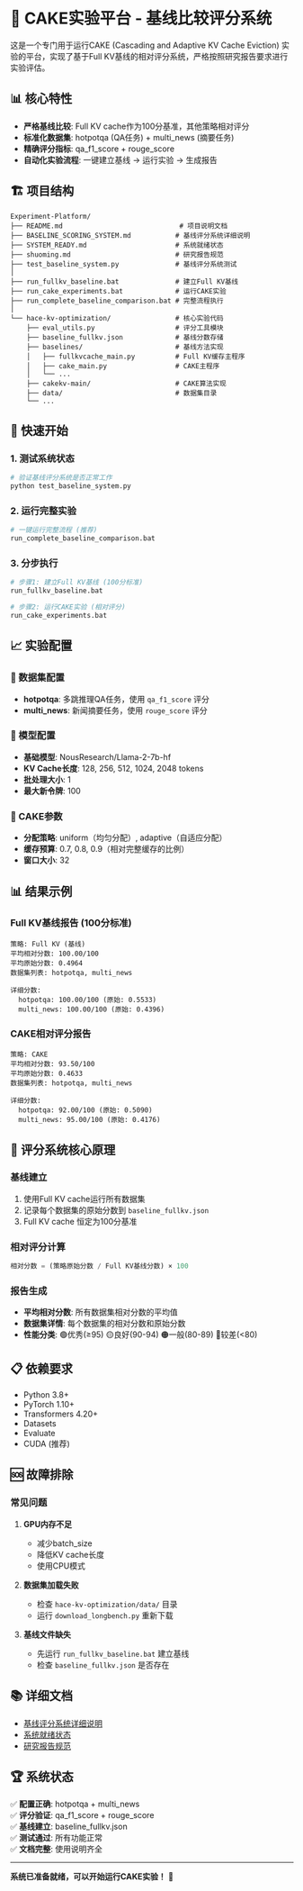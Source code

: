 # 🎯 CAKE实验平台 - 基线比较评分系统

这是一个专门用于运行CAKE (Cascading and Adaptive KV Cache Eviction) 实验的平台，实现了基于Full KV基线的相对评分系统，严格按照研究报告要求进行实验评估。

## 📊 核心特性

- **严格基线比较**: Full KV cache作为100分基准，其他策略相对评分
- **标准化数据集**: hotpotqa (QA任务) + multi_news (摘要任务)
- **精确评分指标**: qa_f1_score + rouge_score
- **自动化实验流程**: 一键建立基线 → 运行实验 → 生成报告

## 🏗️ 项目结构

```
Experiment-Platform/
├── README.md                             # 项目说明文档
├── BASELINE_SCORING_SYSTEM.md           # 基线评分系统详细说明
├── SYSTEM_READY.md                      # 系统就绪状态
├── shuoming.md                          # 研究报告规范
├── test_baseline_system.py              # 基线评分系统测试
│
├── run_fullkv_baseline.bat              # 建立Full KV基线
├── run_cake_experiments.bat             # 运行CAKE实验
├── run_complete_baseline_comparison.bat # 完整流程执行
│
└── hace-kv-optimization/                # 核心实验代码
    ├── eval_utils.py                    # 评分工具模块
    ├── baseline_fullkv.json             # 基线分数存储
    ├── baselines/                       # 基线方法实现
    │   ├── fullkvcache_main.py          # Full KV缓存主程序
    │   ├── cake_main.py                 # CAKE主程序
    │   └── ...
    ├── cakekv-main/                     # CAKE算法实现
    ├── data/                            # 数据集目录
    └── ...
```

## 🚀 快速开始

### 1. 测试系统状态

```bash
# 验证基线评分系统是否正常工作
python test_baseline_system.py
```

### 2. 运行完整实验

```bash
# 一键运行完整流程 (推荐)
run_complete_baseline_comparison.bat
```

### 3. 分步执行

```bash
# 步骤1: 建立Full KV基线 (100分标准)
run_fullkv_baseline.bat

# 步骤2: 运行CAKE实验 (相对评分)
run_cake_experiments.bat
```

## 📈 实验配置

### 🎯 数据集配置
- **hotpotqa**: 多跳推理QA任务，使用 `qa_f1_score` 评分
- **multi_news**: 新闻摘要任务，使用 `rouge_score` 评分

### 🤖 模型配置
- **基础模型**: NousResearch/Llama-2-7b-hf
- **KV Cache长度**: 128, 256, 512, 1024, 2048 tokens
- **批处理大小**: 1
- **最大新令牌**: 100

### 🔧 CAKE参数
- **分配策略**: uniform（均匀分配）, adaptive（自适应分配）
- **缓存预算**: 0.7, 0.8, 0.9（相对完整缓存的比例）
- **窗口大小**: 32

## 📊 结果示例

### Full KV基线报告 (100分标准)
```
策略: Full KV (基线)
平均相对分数: 100.00/100
平均原始分数: 0.4964
数据集列表: hotpotqa, multi_news

详细分数:
  hotpotqa: 100.00/100 (原始: 0.5533)
  multi_news: 100.00/100 (原始: 0.4396)
```

### CAKE相对评分报告
```
策略: CAKE
平均相对分数: 93.50/100
平均原始分数: 0.4633
数据集列表: hotpotqa, multi_news

详细分数:
  hotpotqa: 92.00/100 (原始: 0.5090)
  multi_news: 95.00/100 (原始: 0.4176)
```

## 🎯 评分系统核心原理

### 基线建立
1. 使用Full KV cache运行所有数据集
2. 记录每个数据集的原始分数到 `baseline_fullkv.json`
3. Full KV cache 恒定为100分基准

### 相对评分计算
```python
相对分数 = (策略原始分数 / Full KV基线分数) × 100
```

### 报告生成
- **平均相对分数**: 所有数据集相对分数的平均值
- **数据集详情**: 每个数据集的相对分数和原始分数
- **性能分类**: 🟢优秀(≥95) 🟡良好(90-94) 🟠一般(80-89) 🔴较差(<80)

## 📋 依赖要求

- Python 3.8+
- PyTorch 1.10+
- Transformers 4.20+
- Datasets
- Evaluate
- CUDA (推荐)

## 🆘 故障排除

### 常见问题

1. **GPU内存不足**
   - 减少batch_size
   - 降低KV cache长度
   - 使用CPU模式

2. **数据集加载失败**
   - 检查 `hace-kv-optimization/data/` 目录
   - 运行 `download_longbench.py` 重新下载

3. **基线文件缺失**
   - 先运行 `run_fullkv_baseline.bat` 建立基线
   - 检查 `baseline_fullkv.json` 是否存在

## 📚 详细文档

- [基线评分系统详细说明](BASELINE_SCORING_SYSTEM.md)
- [系统就绪状态](SYSTEM_READY.md)
- [研究报告规范](shuoming.md)

## 🏆 系统状态

✅ **配置正确**: hotpotqa + multi_news  
✅ **评分验证**: qa_f1_score + rouge_score  
✅ **基线建立**: baseline_fullkv.json  
✅ **测试通过**: 所有功能正常  
✅ **文档完整**: 使用说明齐全  

---

**系统已准备就绪，可以开始运行CAKE实验！** 🎉

